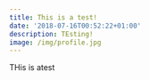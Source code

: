 ```yaml
---
title: This is a test!
date: '2018-07-16T00:52:22+01:00'
description: TEsting!
image: /img/profile.jpg
---
```

THis is atest
